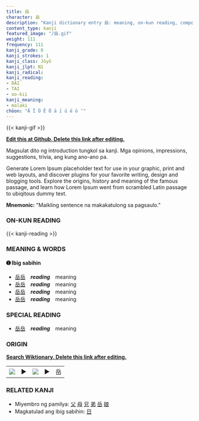 ```yaml
---
title: 岳
character: 岳
description: "Kanji dictionary entry 岳: meaning, on-kun reading, compounds, origin, related kanji"
content_type: kanji
featured_image: "/岳.gif"
weight: 111
frequency: 111
kanji_grade: 0
kanji_strokes: 1
kanji_class: Jōyō
kanji_jlpt: N1
kanji_radical: 
kanji_reading: 
- DAI
- TAI
- oo-kii
kanji_meaning:
- malaki
chōon: "Ā Ī Ū Ē Ō ā ī ū ē ō ’"
---
```

[//]: # (Don't edit the line below. Kanji animated GIF code is automatically generated.)
{{< kanji-gif >}}

[//]: # (Edit below this line.)

**[Edit this at Github. Delete this link after editing.](https://github.com/tim0g/tim/tree/main/content/kanji/岳/index.md)**

Magsulat dito ng introduction tungkol sa kanji. Mga opinions, impressions, suggestions, trivia, ang kung ano-ano pa.

Generate Lorem Ipsum placeholder text for use in your graphic, print and web layouts, and discover plugins for your favorite writing, design and blogging tools. Explore the origins, history and meaning of the famous passage, and learn how Lorem Ipsum went from scrambled Latin passage to ubiqitous dummy text.
 
**Mnemonic:** "Maikling sentence na makakatulong sa pagsaulo."

### ON-KUN READING

[//]: # (Don't edit the line below. ON-KUN READING code is automatically generated.)
{{< kanji-reading >}}

### MEANING & WORDS

#### ➊ **Ibig sabihin**
  - [岳](../岳)[岳](../岳)　***reading***　meaning
  - [岳](../岳)[岳](../岳)　***reading***　meaning
  - [岳](../岳)[岳](../岳)　***reading***　meaning
  - [岳](../岳)[岳](../岳)　***reading***　meaning

### SPECIAL READING
  - [岳](../岳)[岳](../岳)　***reading***　meaning

### ORIGIN

**[Search Wiktionary. Delete this link after editing.](https://wiktionary.org/wiki/岳)**
<table class="kanji-table"><tr><td>
<img src="60px-岳-bronze.svg.png">
</td><td>▶</td><td>
<img src="60px-岳-oracle.svg.png">
</td><td>▶</td>
<td class="kanji-origin">岳</td>
</tr></table>

### RELATED KANJI
- Miyembro ng pamilya: [父](../父) [母](../母) [兄](../兄) [弟](../弟) [岳](../岳) [娘](../娘)
- Magkatulad ang ibig sabihin: [日](../日)
